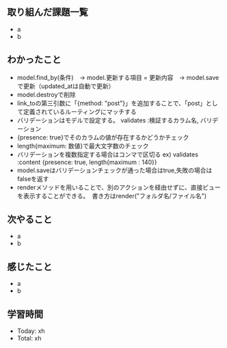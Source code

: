 ## 取り組んだ課題一覧
- a
- b
## わかったこと
- model.find_by(条件)　→ model.更新する項目 = 更新内容　→ model.saveで更新（updated_atは自動で更新）
- model.destroyで削除
- link_toの第三引数に「{method: "post"}」を追加することで、「post」として定義されているルーティングにマッチする
- バリデーションはモデルで設定する。 validates :検証するカラム名, バリデーション
- {presence: true}でそのカラムの値が存在するかどうかチェック
- length{maximum: 数値}で最大文字数のチェック
- バリデーションを複数指定する場合はコンマで区切る ex) validates :content {presence: true, length{maximum : 140}}
- model.saveはバリデーションチェックが通った場合はtrue,失敗の場合はfalseを返す
- renderメソッドを用いることで、別のアクションを経由せずに、直接ビューを表示することができる。　書き方はrender("フォルダ名/ファイル名")
## 次やること
- a
- b
## 感じたこと
- a
- b
## 学習時間
- Today: xh
- Total: xh
